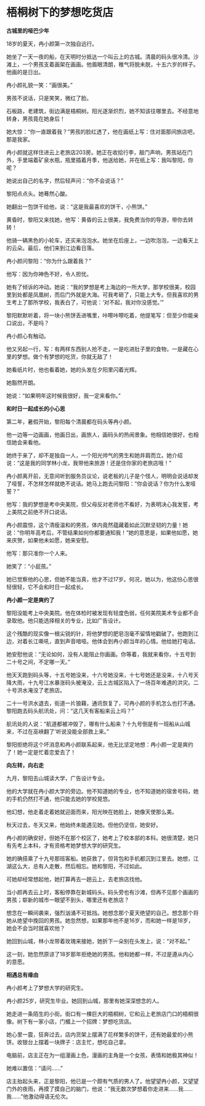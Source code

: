 # 梧桐树下的梦想吃货店

**古城里的哑巴少年**

18岁的夏天，冉小颜第一次独自远行。 

她坐了一天一夜的船，在天明时分抵达一个叫云上的古城。清晨的码头很冷清。沙滩上，一个男孩支着画架在画画。他眉眼清朗，稚气将脱未脱，十五六岁的样子。他画的是日出。 

冉小颜礼貌一笑：“画很美。” 

男孩不说话，只是笑笑，微红了脸。 

石板路，老建筑，街边满是梧桐树。阳光逐渐炽烈，她不知该往哪里去。不经意地转身，男孩竟在她身后！ 

她大惊：“你一直跟着我？”男孩的脸红透了，他在画纸上写：住对面那间旅店吧，那是我家。 

冉小颜就这样住进云上老旅店203房。她正在收拾行李，敲门声响，男孩站在门外，手里端着矿泉水瓶，瓶里插着月季，他送给她，并在纸上写：我叫黎阳，你呢？ 

她说出自己的名字，然后轻声问：“你不会说话？” 

黎阳点点头。她蓦然心酸。 

她翻出一包饼干给他，说：“这是我最喜欢的饼干，小熊饼。” 

黄昏时，黎阳又来找她，他写：黄昏的云上很美，我免费当你的导游，带你去转转！ 

他骑一辆黑色的小轮车，还买来泡泡水。她坐在后座上，一边吹泡泡，一边看天上的云朵。最后，他们来到江边看日落。 

冉小颜问黎阳：“你为什么跟着我？” 

他写：因为你神色不好，令人担忧。 

她有了倾诉的冲动。她说：“我的梦想是考上海边的一所大学，那学校很美，校园里到处都是凤凰树，而后门外就是大海。可我考砸了，只能上大专。但我喜欢的男生考上了那所学校，我表白了，可他说：‘对不起，我对你没感觉。’” 

黎阳默默听着，将一块小熊饼丢进嘴里，咔嚓咔嚓吃着，他提笔写：但至少你能亲口说出，不是吗？ 

冉小颜心有触动。 

他又另起一行，写：有两样东西别人抢不走，一是吃进肚子里的食物，一是藏在心里的梦想。做个有梦想的吃货，你就无敌了！ 

她看纸片时，他也看着她，她的头发在夕阳里闪着光辉。 

她豁然开朗。 

她说：“如果明年这时候我很好，我一定来看你。” 

**和时日一起成长的小心思**

第二年，暑假开始，黎阳每个清晨都在码头等冉小颜。 

他一边等一边画画，他画日出，画旅人，画码头的热闹景象。他相信她很好，也相信她会来看他。 

她终于来了，却不是独自一人，一个阳光帅气的男生和她并肩而立。她介绍说：“这是我的同学林小龙，我带他来旅游！还是住你家的老旅店哦！” 

冉小颜离开前，无意间听到服务员议论，说老板的儿子是个怪人，明明会说话却发了哑誓，不怎样怎样就绝不说话。她马上跑去问黎阳：“你会说话？你为什么发哑誓？” 

他写：我的梦想是考中央美院，但父母反对老师也不看好，为表明决心我发誓，考上美院之前绝不开口说话。 

冉小颜震惊，这个清瘦温和的男孩，体内竟然蕴藏着如此沉默坚韧的力量！她说：“你明年高考后，不管结果如何你都要通知我！”她的意思是，如果他如愿，她来庆贺，如果他未如愿，她来安慰。 

他写：那只准你一个人来。 

她笑了：“小屁孩。” 

她已觉察他的心思，但她不能当真，他才不过17岁。何况，她以为，他这份心思很轻很轻，它不会和时日一起成长。 

**冉小颜一定是爽约了**

黎阳没能考上中央美院。他在体检时被发现有轻度色弱，任何美院美术专业都不会录取他。他只能选择相关的专业，比如广告设计。 

这个残酷的现实像一根尖锐的针，将他梦想的肥皂泡毫不留情地戳破了。他跑到江边，对着长江嘶吼，直到声音喑哑。他体会到冉小颜当年的心情。他给她打电话。 

她安慰他说：“无论如何，没有人能阻止你画画。你等着，我就来看你，十五号到二十号之间，不定哪一天。” 

他天天跑到码头等，十五号她没来，十六号她没来，十七号她还是没来，十八号天降大雨，十九号江水暴涨码头被淹没，云上古城区陷入了一场百年难遇的洪灾。二十号洪水淹没了老旅店。 

二十一号洪水退去，街道一片狼藉，通讯恢复了，可冉小颜的手机怎么也打不通。黎阳跑去码头航讯处，问：“这几天有客船来云上吗？” 

航讯处的人说：“航道都被冲毁了，哪有什么船来？十九号倒是有一班船从山城来，不过在巫峡翻了’听说没能全部救上来。” 

黎阳拒绝将这个坏消息和冉小颜联系起来，他无比坚定地想：冉小颜一定是爽约了！她一定是忙着恋爱去了！ 

**向左转，向右走**

九月，黎阳去山城读大学，广告设计专业。 

他的大学就在冉小颜大学的旁边。他不知道她的专业，也不知道她的宿舍号码，她的手机仍然打不通，他只能去她的学校晃悠。 

他幻想，他走着走着她就迎面而来，阳光映在她脸上，她像天使那么美。 

秋天过去，冬天又来，他始终未能遇见她。但他仍坚信，她安好。 

冉小颜的确安好，但她不在那个校区了，她考上了校本部的本科。她很清楚，她只有先考上本科，才有资格考她梦想大学的研究生。 

她的确搭乘了十九号那班客船。她获救了，但背包和手机都沉到江里去。她想，江湖这么大，总有人走散，然后相忘。她和黎阳，不过如此。 

可她却经常想起他，她打算再去一趟云上，去老旅店找他。 

当小颜再去云上时，客船停靠在新城码头。码头旁也有沙滩，但再不见那个画画的男孩；崭新的城市一眼望不到头，哪里还有老旅店？ 

想念在一瞬间袭来，强烈汹涌不可抵挡。她想念那个夏天绝望的自己，想念那个将她从绝望中挽回的男孩。她忽然想，如果那年他不是16岁，而和她一样是18岁，她会不会当时就喜欢他？ 

她回到山城，林小龙带着玫瑰来接她，她折下一朵别在头发上，说：“对不起。” 

这一刻，她忽然原谅了18岁那年拒绝她的男孩。他和她都一样，不过是遵从内心的意愿。 

**相遇总有缘由**

冉小颜考上了梦想大学的研究生。 

冉小颜25岁，研究生毕业。她回到山城，那里有她深深想念的人。 

她走进一条陌生的小街。街口有一棵巨大的梧桐树，它和云上老旅店门口的梧桐很像。树下有一家小店，门楣上一个招牌：梦想吃货店。 

她心里一震，狂奔过去，店内货架上摆满了花样繁多的饼干，还有她最爱的小熊饼。收银台上摆着一块牌子：店主忙，想吃自己拿。 

电脑前，店主正在为一组漫画上色，漫画的主角是一个女孩，表情和她极其神似！ 

她难以置信：“请问……” 

店主抬起头来，正是黎阳，他已是一个颇有气质的男人了。他望望冉小颜，又望望门外的夜雨，再摸了摸自己的脑门，他说：“我无数次梦想着你走进来……我……我……”他激动得语无伦次。